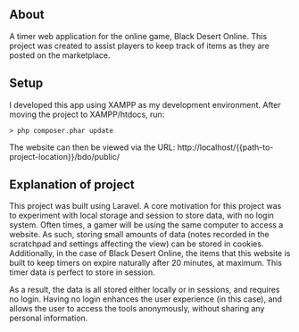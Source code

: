 
## About
A timer web application for the online game, Black Desert Online. This project was created to assist players to keep track of items as they are posted on the marketplace.

## Setup
I developed this app using XAMPP as my development environment. After moving the project to XAMPP/htdocs, run:

`> php composer.phar update`

The website can then be viewed via the URL:
http://localhost/{{path-to-project-location}}/bdo/public/

## Explanation of project
This project was built using Laravel. A core motivation for this project was to experiment with local storage and session to store data, with no login system. Often times, a gamer will be using the same computer to access a website. As such, storing small amounts of data (notes recorded in the scratchpad and settings affecting the view) can be stored in cookies. Additionally, in the case of Black Desert Online, the items that this website is built to keep timers on expire naturally after 20 minutes, at maximum. This timer data is perfect to store in session.

As a result, the data is all stored either locally or in sessions, and requires no login. Having no login enhances the user experience (in this case), and allows the user to access the tools anonymously, without sharing any personal information.
